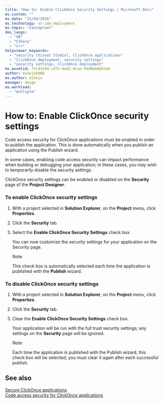 ```yaml
---
title: "How to: Enable ClickOnce Security Settings | Microsoft Docs"
ms.custom: ""
ms.date: "11/04/2016"
ms.technology: vs-ide-deployment
ms.topic: "conceptual"
dev_langs: 
  - "VB"
  - "CSharp"
  - "C++"
helpviewer_keywords: 
  - "security [Visual Studio], ClickOnce applications"
  - "ClickOnce deployment, security settings"
  - "security settings, ClickOnce deployment"
ms.assetid: 73cd3e9d-cd72-4ad2-8cae-94d6bb6b01e0
author: mikejo5000
ms.author: mikejo
manager: douge
ms.workload: 
  - "multiple"
---
```

# How to: Enable ClickOnce security settings
Code access security for ClickOnce applications must be enabled in order to publish the application. This is done automatically when you publish an application using the Publish wizard.  
  
 In some cases, enabling code access security can impact performance when building or debugging your application; in these cases, you may wish to temporarily disable the security settings.  
  
 ClickOnce security settings can be enabled or disabled on the **Security** page of the **Project Designer**.  
  
### To enable ClickOnce security settings  
  
1.  With a project selected in **Solution Explorer**, on the **Project** menu, click **Properties**.  
  
2.  Click the **Security** tab.  
  
3.  Select the **Enable ClickOnce Security Settings** check box.  
  
     You can now customize the security settings for your application on the Security page.  
  
    > [!NOTE]
    >  This check box is automatically selected each time the application is published with the **Publish** wizard.  
  
### To disable ClickOnce security settings  
  
1.  With a project selected in **Solution Explorer**, on the **Project** menu, click **Properties**.  
  
2.  Click the **Security** tab.  
  
3.  Clear the **Enable ClickOnce Security Settings** check box.  
  
     Your application will be run with the full trust security settings; any settings on the **Security** page will be ignored.  
  
    > [!NOTE]
    >  Each time the application is published with the Publish wizard, this check box will be selected; you must clear it again after each successful publish.  
  
## See also  
 [Secure ClickOnce applications](../deployment/securing-clickonce-applications.md)   
 [Code access security for ClickOnce applications](../deployment/code-access-security-for-clickonce-applications.md)   
 

